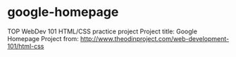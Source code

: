 # google-homepage
TOP WebDev 101 HTML/CSS practice project
Project title: Google Homepage
Project from: http://www.theodinproject.com/web-development-101/html-css